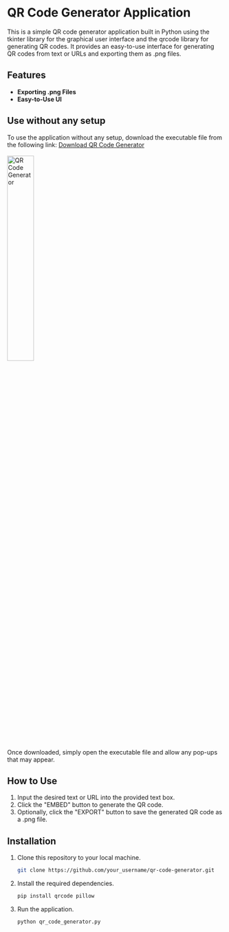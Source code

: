 # QR Code Generator Application

This is a simple QR code generator application built in Python using the tkinter library for the graphical user interface and the qrcode library for generating QR codes. It provides an easy-to-use interface for generating QR codes from text or URLs and exporting them as .png files.

## Features

- **Exporting .png Files**
- **Easy-to-Use UI**

## Use without any setup 
To use the application without any setup, download the executable file from the following link:
[Download QR Code Generator](https://github.com/Swagnik02/QR-Code-Generator-using-tkinter-python-/releases/download/v1.0/qrCode.exe) </br></br>
<img src="https://github.com/Swagnik02/QR-Code-Generator-using-tkinter-python-/assets/91018814/a72b31b1-df4d-4539-b50d-854cdf8ff301" alt="QR Code Generator" width="35%">

Once downloaded, simply open the executable file and allow any pop-ups that may appear.

## How to Use

1. Input the desired text or URL into the provided text box.
2. Click the "EMBED" button to generate the QR code.
3. Optionally, click the "EXPORT" button to save the generated QR code as a .png file.

## Installation

1. Clone this repository to your local machine.
   ```bash
   git clone https://github.com/your_username/qr-code-generator.git
   ```
2. Install the required dependencies.
   ```bash
   pip install qrcode pillow
   ```
3. Run the application.
   ```bash
   python qr_code_generator.py
   ```
